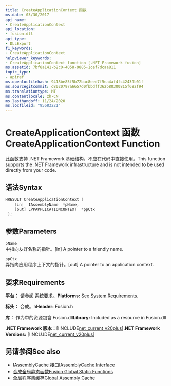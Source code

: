 ```yaml
---
title: CreateApplicationContext 函数
ms.date: 03/30/2017
api_name:
- CreateApplicationContext
api_location:
- fusion.dll
api_type:
- DLLExport
f1_keywords:
- CreateApplicationContext
helpviewer_keywords:
- CreateApplicationContext function [.NET Framework fusion]
ms.assetid: 7bf8a141-b2c0-4058-9885-1cef7dcaa811
topic_type:
- apiref
ms.openlocfilehash: 9418be85f5b72bac8eed7f5ea4af4fc42439b01f
ms.sourcegitcommit: d8020797a6657d0fbbdff362b80300815f682f94
ms.translationtype: MT
ms.contentlocale: zh-CN
ms.lasthandoff: 11/24/2020
ms.locfileid: "95683221"
---
```

# <a name="createapplicationcontext-function"></a><span data-ttu-id="a90b9-102">CreateApplicationContext 函数</span><span class="sxs-lookup"><span data-stu-id="a90b9-102">CreateApplicationContext Function</span></span>

<span data-ttu-id="a90b9-103">此函数支持 .NET Framework 基础结构，不应在代码中直接使用。</span><span class="sxs-lookup"><span data-stu-id="a90b9-103">This function supports the .NET Framework infrastructure and is not intended to be used directly from your code.</span></span>  
  
## <a name="syntax"></a><span data-ttu-id="a90b9-104">语法</span><span class="sxs-lookup"><span data-stu-id="a90b9-104">Syntax</span></span>  
  
```cpp  
HRESULT CreateApplicationContext (  
    [in]  IAssemblyName  *pName,  
    [out] LPPAPPLICATIONCONTEXT  *ppCtx  
 );  
```  
  
## <a name="parameters"></a><span data-ttu-id="a90b9-105">参数</span><span class="sxs-lookup"><span data-stu-id="a90b9-105">Parameters</span></span>  

 `pName`  
 <span data-ttu-id="a90b9-106">中指向友好名称的指针。</span><span class="sxs-lookup"><span data-stu-id="a90b9-106">[in] A pointer to a friendly name.</span></span>  
  
 `ppCtx`  
 <span data-ttu-id="a90b9-107">弄指向应用程序上下文的指针。</span><span class="sxs-lookup"><span data-stu-id="a90b9-107">[out] A pointer to an application context.</span></span>  
  
## <a name="requirements"></a><span data-ttu-id="a90b9-108">要求</span><span class="sxs-lookup"><span data-stu-id="a90b9-108">Requirements</span></span>  

 <span data-ttu-id="a90b9-109">**平台：** 请参阅 [系统要求](../../get-started/system-requirements.md)。</span><span class="sxs-lookup"><span data-stu-id="a90b9-109">**Platforms:** See [System Requirements](../../get-started/system-requirements.md).</span></span>  
  
 <span data-ttu-id="a90b9-110">**标头：** 合成。h</span><span class="sxs-lookup"><span data-stu-id="a90b9-110">**Header:** Fusion.h</span></span>  
  
 <span data-ttu-id="a90b9-111">**库：** 作为中的资源包含 Fusion.dll</span><span class="sxs-lookup"><span data-stu-id="a90b9-111">**Library:** Included as a resource in Fusion.dll</span></span>  
  
 <span data-ttu-id="a90b9-112">**.NET Framework 版本：**[!INCLUDE[net_current_v20plus](../../../../includes/net-current-v20plus-md.md)]</span><span class="sxs-lookup"><span data-stu-id="a90b9-112">**.NET Framework Versions:** [!INCLUDE[net_current_v20plus](../../../../includes/net-current-v20plus-md.md)]</span></span>  
  
## <a name="see-also"></a><span data-ttu-id="a90b9-113">另请参阅</span><span class="sxs-lookup"><span data-stu-id="a90b9-113">See also</span></span>

- [<span data-ttu-id="a90b9-114">IAssemblyCache 接口</span><span class="sxs-lookup"><span data-stu-id="a90b9-114">IAssemblyCache Interface</span></span>](iassemblycache-interface.md)
- [<span data-ttu-id="a90b9-115">合成全局静态函数</span><span class="sxs-lookup"><span data-stu-id="a90b9-115">Fusion Global Static Functions</span></span>](fusion-global-static-functions.md)
- [<span data-ttu-id="a90b9-116">全局程序集缓存</span><span class="sxs-lookup"><span data-stu-id="a90b9-116">Global Assembly Cache</span></span>](../../app-domains/gac.md)
